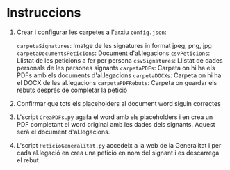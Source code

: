 <h1>Instruccions</h1>

1. Crear i configurar les carpetes a l'arxiu ```config.json```:

    ```carpetaSignatures```:  Imatge de les signatures in format jpeg, png, jpg
    ```carpetaDocumentsPeticions```: Document d'al.legacions
    ```csvPeticions```: Llistat de les peticions a fer per persona
    ```csvSignatures```: Llistat de dades personals de les persones signants
    ```carpetaPDFs```: Carpeta on hi ha els PDFs amb els documents d'al.legacions
    ```carpetaDOCXs```: Carpeta on hi ha el DOCX de les al.legacions
    ```carpetaPDFRebuts```: Carpeta on guardar els rebuts després de completar la petició

2. Confirmar que tots els placeholders al document word siguin correctes
3. L'script ```CreaPDFs.py``` agafa el word amb els placeholders i en crea un PDF completant el word original amb les dades dels signants. Aquest serà el document d'al.legacions.
4. L'script ```PeticioGeneralitat.py``` accedeix a la web de la Generalitat i per cada al.legació en crea una petició en nom del signant i es descarrega el rebut